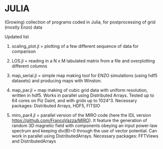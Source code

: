 # JULIA
(Growing) collection of programs coded in Julia, for postprocessing of grid (mostly Enzo) data

Updated list

1.  scaling_plot.jl = plotting of a few different sequence of data for comparison

2. LOS.jl = reading in a N x M tabulated matrix from a file and overplotting different columns

3. map_serial.jl = simple map making tool for ENZO simulations (using hdf5 datasets) and producing maps with Winston. 

4. map_par.jl   =  map making of cubic grid data with uniform resolution, written in hdf5. Works in parallel using Distributed Arrays. Tested up to 64 cores on Piz Daint, and with grids up to 1024^3. Necessary packages: Distributed Arrays, HDF5, FITSIO 
 
5. miro_par4.jl   = parallel version of the MIRO code (here the IDL version https://github.com/FrancoVazza/MIRO). It feature the generation of random 3D magnetic field with components obeying an input power-law spectrum and keeping div(B)=0 through the use of vector potential. Can work in parallel using DistributedArrays. Necessary packages: FFTViews and DistributedArrays
